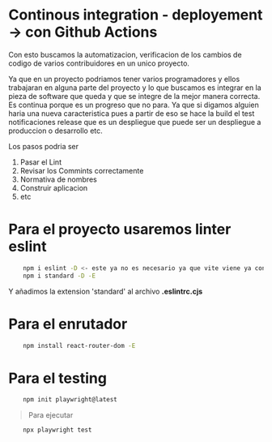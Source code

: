 # Continous integration - deployement -> con Github Actions

Con esto buscamos la automatizacion, verificacion de los cambios de codigo de varios contribuidores en un unico proyecto.

Ya que en un proyecto podriamos tener varios programadores y ellos trabajaran en alguna parte del proyecto y lo que buscamos es integrar en la pieza de software que queda y que se integre de la mejor manera correcta.
Es continua porque es un progreso que no para. Ya que si digamos alguien haria una nueva caracteristica pues a partir de eso se hace la build el test notificaciones release que es un despliegue que puede ser un despliegue a produccion o desarrollo etc.

Los pasos podria ser
1. Pasar el Lint
2. Revisar los Commints correctamente
3. Normativa de nombres
4. Construir aplicacion
5. etc

# Para el proyecto usaremos linter eslint

```bash
    npm i eslint -D <- este ya no es necesario ya que vite viene ya con eslint
    npm i standard -D -E  
```

Y añadimos la extension 'standard' al archivo **.eslintrc.cjs**

# Para el enrutador
```bash
    npm install react-router-dom -E
```

# Para el testing
```bash
    npm init playwright@latest
```
> Para ejecutar
```bash
    npx playwright test
```